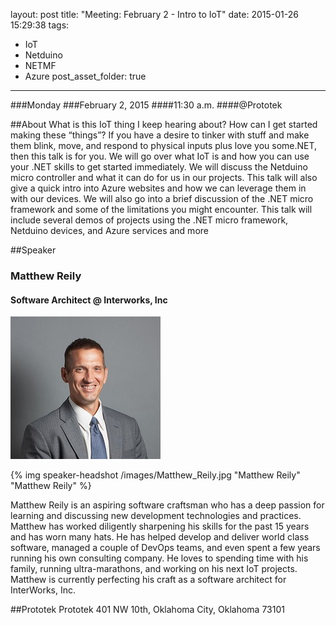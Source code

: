 layout: post
title: "Meeting: February 2 - Intro to IoT"
date: 2015-01-26 15:29:38
tags:
- IoT
- Netduino
- NETMF
- Azure
post_asset_folder: true
---

###Monday
###February 2, 2015
####11:30 a.m.
####@Prototek


##About
What is this IoT thing I keep hearing about? How can I get started making these “things”? If you have a desire to tinker with stuff and make them blink, move, and respond to physical inputs plus love you some.NET, then this talk is for you. We will go over what IoT is and how you can use your .NET skills to get started immediately. We will discuss the Netduino micro controller and what it can do for us in our projects. This talk will also give a quick intro into Azure websites and how we can leverage them in with our devices. We will also go into a brief discussion of the .NET micro framework and some of the limitations you might encounter. This talk will include several demos of projects using the .NET micro framework, Netduino devices, and Azure services and more

<!-- more -->
##Speaker

### Matthew Reily
#### Software Architect @ Interworks, Inc
![](../images/Matthew_Reily.jpg)

{% img speaker-headshot /images/Matthew_Reily.jpg  "Matthew Reily" "Matthew Reily" %}

Matthew Reily is an aspiring software craftsman who has a deep passion for learning and discussing new development technologies and practices. Matthew has worked diligently sharpening his skills for the past 15 years and has worn many hats. He has helped develop and deliver world class software, managed a couple of DevOps teams, and even spent a few years running his own consulting company. He loves to spending time with his family, running ultra-marathons, and working on his next IoT projects. Matthew is currently perfecting his craft as a software architect for InterWorks, Inc.

##Prototek
Prototek
401 NW 10th,
Oklahoma City, Oklahoma
73101

<script
type="text/javascript"
src="http://maps.google.com/maps/api/js?sensor=false"
></script>
<style>
#gmap_canvas img{
max-width:none!important;
background:none!important;
}

.speaker-headshot {
  float: left;

  padding: 5px 100% 5px 0px;
}

</style>

<div style="overflow:hidden;height:200px;width:900px;">
<div id="gmap_canvas" style="height:200px;width:900px;"></div>
</div>
<script type="text/javascript">
function init_map() {
  var myOptions = {
    zoom: 14,
    center: new google.maps.LatLng(35.478527, -97.51941699999998),
    mapTypeId: google.maps.MapTypeId.ROADMAP
  };
  map = new google.maps.Map(document.getElementById("gmap_canvas"), myOptions);
  marker = new google.maps.Marker({
    map: map,
    position: new google.maps.LatLng(35.478527, -97.51941699999998)
    });
    infowindow = new google.maps.InfoWindow({
      content: "<b>Prototek</b><br/>401 NW 10th St, <br/>73103 Oklahoma City"
      });
      google.maps.event.addListener(marker, "click", function() {
        infowindow.open(map, marker);
        });
        infowindow.open(map, marker);
      }
      google.maps.event.addDomListener(window, 'load', init_map);
      </script>

